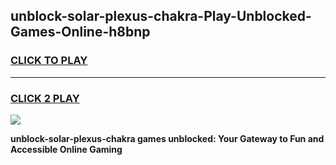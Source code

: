 
## unblock-solar-plexus-chakra-Play-Unblocked-Games-Online-h8bnp
<h3>
<a href="https://premium76.site?title=unblock-solar-plexus-chakra&ref=25A">CLICK TO PLAY</a></h3>
<hr>

<h3>
<a href="https://premium76.site?title=unblock-solar-plexus-chakra&ref=25A">CLICK 2 PLAY</a>
  
</h3>

<a href="https://premium76.site?title=unblock-solar-plexus-chakra&ref=25A"><img src="https://clearcache.store/games.png"></a>


**unblock-solar-plexus-chakra games unblocked: Your Gateway to Fun and Accessible Online Gaming**
